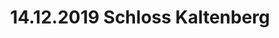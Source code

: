 ---
layout: photo_set
title: 14.12.2019 Schloss Kaltenberg
description: "Fotos vom 14.12.2019 Schloss Kaltenberg."

photos:
    set: 2019/kaltenberg19_2/kaltenberg
    size: 9
---